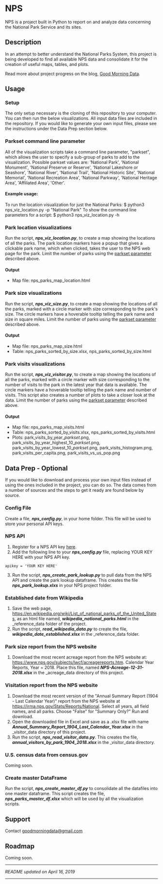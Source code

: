 # NPS
NPS is a project built in Python to report on and analyze data concerning the National Park Service and its sites.

## Description
In an attempt to better understand the National Parks System, this project is being developed to find all available NPS data and consolidate it for the creation of useful maps, tables, and plots.

Read more about project progress on the blog, [Good Morning Data](goodmorningdata.com).

## Usage
### Setup
The only setup necessary is the cloning of this repository to your computer. You can then run the below visualizations. All input data files are included in the repository. If you would like to generate your own input files, please see the instructions under the Data Prep section below.

### Parkset command line parameter
All of the visualization scripts take a command line parameter, "parkset", which allows the user to specify a sub-group of parks to add to the visualization. Possible parkset values are: 'National Park', 'National Monument', 'National Preserve or Reserve', 'National Lakeshore or Seashore', 'National River', 'National Trail', 'National Historic Site', 'National Memorial', 'National Recreation Area', 'National Parkway', 'National Heritage Area', 'Affiliated Area', 'Other'.

#### Example usage:
To run the location visualization for just the National Parks:
$ python3 nps_viz_location.py -p "National Park"
To show the command line parameters for a script:
$ python3 nps_viz_location.py -h

### Park location visualizations
Run the script, **<i>nps_viz_location.py</i>**, to create a map showing the locations of all the parks. The park location markers have a popup that gives a clickable park name, which when clicked, takes the user to the NPS web page for the park. Limit the number of parks using the [parkset parameter](#parkset-command-line-parameter) described above.
#### Output
* Map file: nps_parks_map_location.html

### Park size visualizations
Run the script, **<i>nps_viz_size.py</i>**, to create a map showing the locations of all the parks, marked with a circle marker with size corresponding to the park's size. The circle markers have a hoverable tooltip telling the park name and size in square miles. Limit the number of parks using the [parkset parameter](#parkset-command-line-parameter) described above.
#### Output
* Map file: nps_parks_map_size.html
* Table: nps_parks_sorted_by_size.xlsx, nps_parks_sorted_by_size.html

### Park visits visualizations
Run the script, **<i>nps_viz_visitor.py</i>**, to create a map showing the locations of all the parks, marked with a circle marker with size corresponding to the number of visits to the park in the latest year that data is available. The circle markers have a hoverable tooltip telling the park name and number of visits. This script also creates a number of plots to take a closer look at the data. Limit the number of parks using the [parkset parameter](#parkset-command-line-parameter) described above.
#### Output
* Map file: nps_parks_map_visits.html
* Table: nps_parks_sorted_by_visits.xlsx, nps_parks_sorted_by_visits.html
* Plots: park_visits_by_year_<i>parkset</i>.png, park_visits_by_year_highest_10_<i>parkset</i>.png, park_visits_by_year_lowest_10_<i>parkset</i>.png, park_visits_histogram.png, park_visits_per_capita.png, park_visits_vs_us_pop.png

## Data Prep - Optional
If you would like to download and process your own input files instead of using the ones included in the project, you can do so. The data comes from a number of sources and the steps to get it ready are found below by source.

### Config File
Create a file, **<i>nps_config.py</i>**, in your home folder. This file will be used to store your personal API keys.

### NPS API
1. Register for a NPS API key [here](https://www.nps.gov/subjects/developer/get-started.htm).
2. Add the following line to your **<i>nps_config.py</i>** file, replacing YOUR KEY HERE with your NPS API key.
```
apikey = 'YOUR KEY HERE'
```
3. Run the script, **<i>nps_create_park_lookup.py</i>** to pull data from the NPS API and create the park lookup dataframe. This creates the file **<i>nps_park_lookup.xlxs</i>** in your NPS project folder.

### Established date from Wikipedia
1. Save the web page, https://en.wikipedia.org/wiki/List_of_national_parks_of_the_United_States, as an html file named, **<i>wikipedia_national_parks.html</i>** in the _reference_data folder of the project.
2. Run the script, **<i>read_wikipedia_data.py</i>** to create the file, **<i>wikipedia_date_established.xlsx</i>** in the _reference_data folder.

### Park size report from the NPS website
1. Download the most recent acreage report from the NPS website at: https://www.nps.gov/subjects/lwcf/acreagereports.htm. Calendar Year Reports, Year = 2018. Place this file, named **_NPS-Acreage-12-31-2018.xlsx_** in the _acreage_data directory of this project.

### Visitation report from the NPS website
1. Download the most recent version of the "Annual Summary Report (1904 - Last Calendar Year)" report from the NPS website at https://irma.nps.gov/Stats/Reports/National. Select all years, all field names, and all parks. Choose "False" for "Summary Only?" Run and download.
2. Open the downloaded file in Excel and save as a .xlsx file with name **<i>Annual_Summary_Report_1904_Last_Calendar_Year.xlsx</i>** in the _visitor_data directory of this project.
3. Run the script, **<i>nps_read_visitor_data.py</i>**. This creates the file,
**<i>annual_visitors_by_park_1904_2018.xlsx</i>** in the _visitor_data directory.

### U.S. census data from census.gov
Coming soon.

### Create master DataFrame
Run the script, **<i>nps_create_master_df.py</i>** to consolidate all the datafiles into one master dataframe. This script creates the file, **<i>nps_parks_master_df.xlsx</i>** which will be used by all the visualization scripts.

## Support
Contact [goodmorningdata@gmail.com](mailto:goodmorningdata@gmail.com)

## Roadmap
Coming soon.
___
_README updated on April 16, 2019_
___
